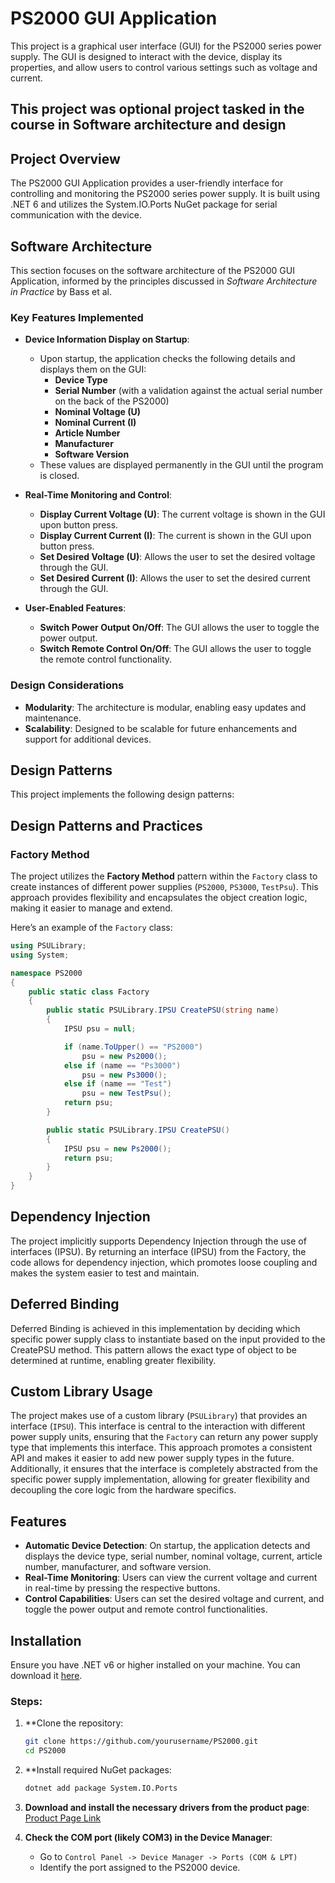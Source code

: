 # PS2000 GUI Application

This project is a graphical user interface (GUI) for the PS2000 series power supply. The GUI is designed to interact with the device, display its properties, and allow users to control various settings such as voltage and current. 

## This project was optional project tasked in the course in Software architecture and design


## Project Overview

The PS2000 GUI Application provides a user-friendly interface for controlling and monitoring the PS2000 series power supply. It is built using .NET 6 and utilizes the System.IO.Ports NuGet package for serial communication with the device.

## Software Architecture

This section focuses on the software architecture of the PS2000 GUI Application, informed by the principles discussed in *Software Architecture in Practice* by Bass et al. 
### Key Features Implemented

- **Device Information Display on Startup**: 
  - Upon startup, the application checks the following details and displays them on the GUI:
    - **Device Type**
    - **Serial Number** (with a validation against the actual serial number on the back of the PS2000)
    - **Nominal Voltage (U)**
    - **Nominal Current (I)**
    - **Article Number**
    - **Manufacturer**
    - **Software Version**
  - These values are displayed permanently in the GUI until the program is closed.

- **Real-Time Monitoring and Control**:
  - **Display Current Voltage (U)**: The current voltage is shown in the GUI upon button press.
  - **Display Current Current (I)**: The current is shown in the GUI upon button press.
  - **Set Desired Voltage (U)**: Allows the user to set the desired voltage through the GUI.
  - **Set Desired Current (I)**: Allows the user to set the desired current through the GUI.

- **User-Enabled Features**:
  - **Switch Power Output On/Off**: The GUI allows the user to toggle the power output.
  - **Switch Remote Control On/Off**: The GUI allows the user to toggle the remote control functionality.


### Design Considerations

- **Modularity**: The architecture is modular, enabling easy updates and maintenance.
- **Scalability**: Designed to be scalable for future enhancements and support for additional devices.

## Design Patterns

This project implements the following design patterns:

## Design Patterns and Practices

### Factory Method

The project utilizes the **Factory Method** pattern within the `Factory` class to create instances of different power supplies (`PS2000`, `PS3000`, `TestPsu`). This approach provides flexibility and encapsulates the object creation logic, making it easier to manage and extend.

Here’s an example of the `Factory` class:

```csharp
using PSULibrary;
using System;

namespace PS2000
{
    public static class Factory
    {
        public static PSULibrary.IPSU CreatePSU(string name)
        {
            IPSU psu = null;

            if (name.ToUpper() == "PS2000")
                psu = new Ps2000();
            else if (name == "Ps3000")
                psu = new Ps3000();
            else if (name == "Test")
                psu = new TestPsu();
            return psu;
        }

        public static PSULibrary.IPSU CreatePSU()
        {
            IPSU psu = new Ps2000();
            return psu;
        }
    }
}
```

## Dependency Injection
The project implicitly supports Dependency Injection through the use of interfaces (IPSU). By returning an interface (IPSU) from the Factory, the code allows for dependency injection, which promotes loose coupling and makes the system easier to test and maintain.

## Deferred Binding
Deferred Binding is achieved in this implementation by deciding which specific power supply class to instantiate based on the input provided to the CreatePSU method. This pattern allows the exact type of object to be determined at runtime, enabling greater flexibility.

## Custom Library Usage
The project makes use of a custom library (`PSULibrary`) that provides an interface (`IPSU`). This interface is central to the interaction with different power supply units, ensuring that the `Factory` can return any power supply type that implements this interface. This approach promotes a consistent API and makes it easier to add new power supply types in the future. Additionally, it ensures that the interface is completely abstracted from the specific power supply implementation, allowing for greater flexibility and decoupling the core logic from the hardware specifics.



## Features

- **Automatic Device Detection**: On startup, the application detects and displays the device type, serial number, nominal voltage, current, article number, manufacturer, and software version.
- **Real-Time Monitoring**: Users can view the current voltage and current in real-time by pressing the respective buttons.
- **Control Capabilities**: Users can set the desired voltage and current, and toggle the power output and remote control functionalities.

## Installation

Ensure you have .NET v6 or higher installed on your machine. You can download it [here](https://dotnet.microsoft.com/en-us/download/dotnet/6.0).

### Steps:

1. **Clone the repository:
   ```bash
   git clone https://github.com/yourusername/PS2000.git
   cd PS2000
   
2. **Install required NuGet packages:
   ```bash
   dotnet add package System.IO.Ports
   
3. **Download and install the necessary drivers from the product page**:  
   [Product Page Link](https://elektroautomatik.com/shop/en/products/programmable-dc-laboratory-power-supplies/dc-laboratory-power-supplies/series-ps-2000b-br-100-up-to-332-w/728/power-supply-0...84v/0...3a/100w?c=623)

4. **Check the COM port (likely COM3) in the Device Manager**:  
   - Go to `Control Panel -> Device Manager -> Ports (COM & LPT)`  
   - Identify the port assigned to the PS2000 device.
